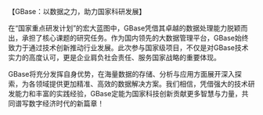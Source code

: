 【GBase：以数据之力，助力国家科研发展】

在“国家重点研发计划”的宏大蓝图中，GBase凭借其卓越的数据处理能力脱颖而出，承担了核心课题的研究任务。作为国内领先的大数据管理平台，GBase始终致力于通过技术创新推动行业发展。此次参与国家级项目，不仅是对GBase技术实力的高度认可，更是企业肩负社会责任、服务国家战略的重要体现。

GBase将充分发挥自身优势，在海量数据的存储、分析与应用方面展开深入探索，为各领域提供更加精准、高效的数据解决方案。我们相信，凭借强大的技术研发能力和丰富的实践经验，GBase定能为国家科技创新贡献更多智慧与力量，共同谱写数字经济时代的新篇章！